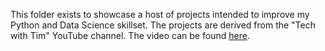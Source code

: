 This folder exists to showcase a host of projects intended to improve my Python and Data Science skillset.
The projects are derived from the "Tech with Tim" YouTube channel. The video can be found [here](https://www.youtube.com/watch?v=NpmFbWO6HPU). 
